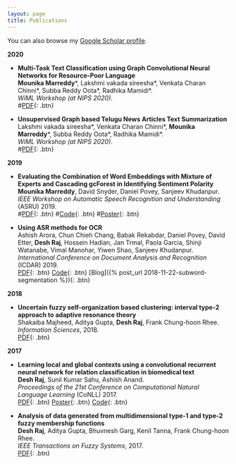 ```yaml
---
layout: page
title: Publications
---
```


You can also browse my <a href="https://scholar.google.com/citations?user=Ikqyo5sAAAAJ&hl=en&oi=ao">Google Scholar profile</a>.
<br />

**2020**

- **Multi-Task Text Classification using Graph Convolutional Neural Networks for Resource-Poor Language**  
	**Mounika Marreddy**\*, Lakshmi vakada sireesha\*, Venkata Charan Chinni\*, Subba Reddy Oota\*, Radhika Mamidi\*.  
	*WiML Workshop (at NIPS 2020)*.  
	#[PDF](https://arxiv.org/pdf/2006.07898){: .btn}
	
- **Unsupervised Graph based Telugu News Articles Text Summarization**  
	Lakshmi vakada sireesha\*, Venkata Charan Chinni\*, **Mounika Marreddy**\*, Subba Reddy Oota\*, Radhika Mamidi\*.  
	*WiML Workshop (at NIPS 2020)*.  
	#[PDF](https://arxiv.org/pdf/2006.07898){: .btn}

	
**2019**

- **Evaluating the Combination of Word Embeddings with Mixture of Experts and Cascading gcForest in Identifying Sentiment Polarity**  
	**Mounika Marreddy**, David Snyder, Daniel Povey, Sanjeev Khudanpur.  
	*IEEE Workshop on Automatic Speech Recognition and Understanding* (ASRU) 2019.  
	#[PDF](){: .btn}
	#[Code](https://github.com/desh2608/kaldi/commit/43cfc9d515b94b321acccae51bf39988dafbbef7){: .btn}
  	#[Poster](/static/poster/asru-19-poster.pdf){: .btn}


- **Using ASR methods for OCR**  
	Ashish Arora, Chun Chieh Chang, Babak Rekabdar, Daniel Povey, David Etter, **Desh Raj**, Hossein Hadian, Jan Trmal, Paola Garcia, Shinji Watanabe, Vimal Manohar, Yiwen Shao, Sanjeev Khudanpur.  
	*International Conference on Document Analysis and Recognition* (ICDAR) 2019.  
	[PDF](https://www.danielpovey.com/files/2019_icdar_asr_for_ocr.pdf){: .btn}
	[Code](https://github.com/kaldi-asr/kaldi/tree/master/egs/bentham){: .btn}
	[Blog]({% post_url 2018-11-22-subword-segmentation %}){: .btn}

**2018**

- **Uncertain fuzzy self-organization based clustering: interval type-2 approach to adaptive resonance theory**  
	Shakaiba Majheed, Aditya Gupta, **Desh Raj**, Frank Chung-hoon Rhee.  
	*Information Sciences*, 2018.  
	[PDF](https://doi.org/10.1016/j.ins.2017.09.062){: .btn}

**2017**

- **Learning local and global contexts using a convolutional recurrent neural network for relation classification in biomedical text**  
	**Desh Raj**, Sunil Kumar Sahu, Ashish Anand.  
	*Proceedings of the 21st Conference on Computational Natural Language Learning* (CoNLL) 2017.   
	[PDF](https://www.aclweb.org/anthology/K17-1032){: .btn}
	[Poster](/static/poster/conll-17-poster.pdf){: .btn}
	[Code](https://github.com/desh2608/crnn-relation-classification){: .btn}

- **Analysis of data generated from multidimensional type-1 and type-2 fuzzy membership functions**  
	**Desh Raj**, Aditya Gupta, Bhuvnesh Garg, Kenil Tanna, Frank Chung-hoon Rhee.  
	*IEEE Transactions on Fuzzy Systems*, 2017.  
	[PDF](http://ieeexplore.ieee.org/document/7888454/){: .btn}

<br /> 


